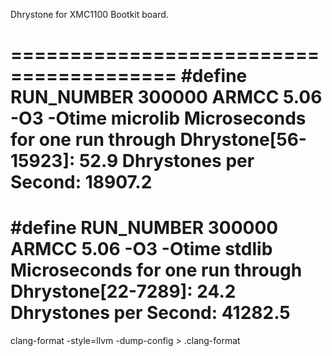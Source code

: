 Dhrystone for XMC1100 Bootkit board.

========================================
#define RUN_NUMBER    300000
ARMCC 5.06 -O3 -Otime microlib
Microseconds for one run through Dhrystone[56-15923]:    52.9
Dhrystones per Second:                      18907.2
========================================
#define RUN_NUMBER    300000
ARMCC 5.06 -O3 -Otime stdlib
Microseconds for one run through Dhrystone[22-7289]:    24.2
Dhrystones per Second:                      41282.5
=======================================
clang-format -style=llvm -dump-config > .clang-format
